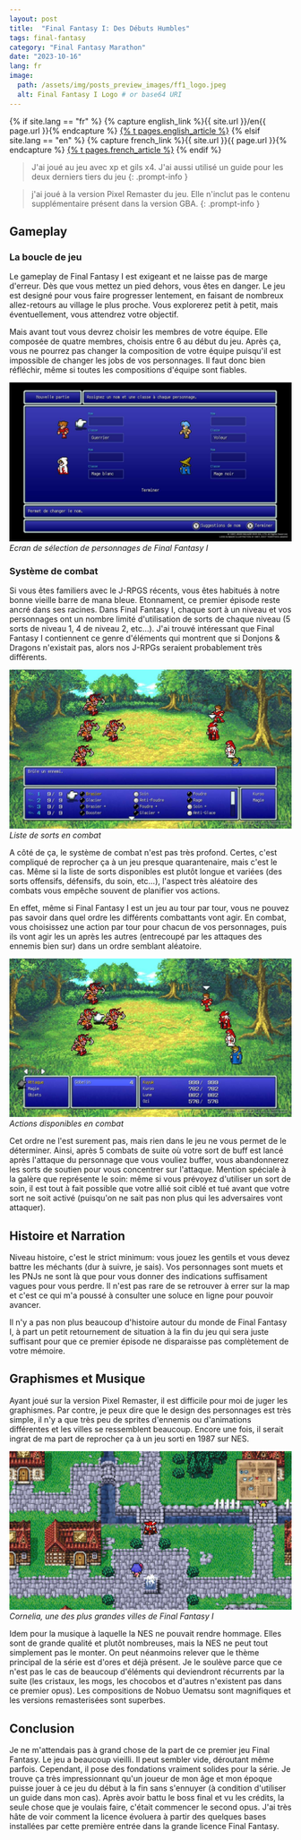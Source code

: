 ```yaml
---
layout: post
title:  "Final Fantasy I: Des Débuts Humbles"
tags: final-fantasy
category: "Final Fantasy Marathon"
date: "2023-10-16"
lang: fr
image:
  path: /assets/img/posts_preview_images/ff1_logo.jpeg
  alt: Final Fantasy I Logo # or base64 URI
---
```


{% if site.lang == "fr" %}
  {% capture english_link %}{{ site.url }}/en{{ page.url }}{% endcapture %}
  <a href="{{ english_link }}" >{% t pages.english_article %}</a>
{% elsif site.lang == "en" %}
  {% capture french_link  %}{{ site.url }}{{ page.url }}{% endcapture %}
 <a href="{{ french_link }}" >{% t pages.french_article %}</a>
{% endif %}

> J'ai joué au jeu avec xp et gils x4. J'ai aussi utilisé un guide pour les deux derniers tiers du jeu
{: .prompt-info }

> j'ai joué à la version Pixel Remaster du jeu. Elle n'inclut pas le contenu supplémentaire présent dans la version GBA.
{: .prompt-info }

## Gameplay

### La boucle de jeu

Le gameplay de Final Fantasy I est exigeant et ne laisse pas de marge d'erreur. Dès que vous mettez un pied dehors, vous êtes en danger. 
Le jeu est designé pour vous faire progresser lentement, en faisant de nombreux allez-retours au village le plus proche. Vous explorerez petit à petit, mais éventuellement, vous attendrez votre objectif.

Mais avant tout vous devrez choisir les membres de votre équipe. Elle composée de quatre membres, choisis entre 6 au début du jeu. Après ça, vous ne pourrez pas changer la composition de votre équipe puisqu'il est impossible de changer les jobs de vos personnages. Il faut donc bien réfléchir, même si toutes les compositions d'équipe sont fiables.

![Ecran de sélection de personnages de Final Fantasy I](/assets/img/articles/final_fantasy_1/job_choice.jpg)
_Ecran de sélection de personnages de Final Fantasy I_

### Système de combat

Si vous êtes familiers avec le J-RPGS récents, vous êtes habitués à notre bonne vieille barre de mana bleue. Etonnament, ce premier épisode reste ancré dans ses racines. Dans Final Fantasy I, chaque sort à un niveau et vos personnages ont un nombre limité d'utilisation de sorts de chaque niveau (5 sorts de niveau 1, 4 de niveau 2, etc...). J'ai trouvé intéressant que Final Fantasy I contiennent ce genre d'éléments qui montrent que si Donjons & Dragons n'existait pas, alors nos J-RPGs seraient probablement très différents.

![Liste de sorts](/assets/img/articles/final_fantasy_1/spells_list.jpg)
_Liste de sorts en combat_

A côté de ça, le système de combat n'est pas très profond. Certes, c'est compliqué de reprocher ça à un jeu presque quarantenaire, mais c'est le cas. 
Même si la liste de sorts disponibles est plutôt longue et variées (des sorts offensifs, défensifs, du soin, etc...), l'aspect très aléatoire des combats vous empêche souvent de planifier vos actions. 

En effet, même si Final Fantasy I est un jeu au tour par tour, vous ne pouvez pas savoir dans quel ordre les différents combattants vont agir. En combat, vous choisissez une action par tour pour chacun de vos personnages, puis ils vont agir les un après les autres (entrecoupé par les attaques des ennemis bien sur) dans un ordre semblant aléatoire. 

![Actions disponibles en combat](/assets/img/articles/final_fantasy_1/command_input.jpg)
_Actions disponibles en combat_

Cet ordre ne l'est surement pas, mais rien dans le jeu ne vous permet de le déterminer. Ainsi, après 5 combats de suite où votre sort de buff est lancé après l'attaque du personnage que vous vouliez buffer, vous abandonnerez les sorts de soutien pour vous concentrer sur l'attaque. 
Mention spéciale à la galère que représente le soin: même si vous prévoyez d'utiliser un sort de soin, il est tout à fait possible que votre allié soit ciblé et tué avant que votre sort ne soit activé (puisqu'on ne sait pas non plus qui les adversaires vont attaquer).

## Histoire et Narration

Niveau histoire, c'est le strict minimum: vous jouez les gentils et vous devez battre les méchants (dur à suivre, je sais).
Vos personnages sont muets et les PNJs ne sont là que pour vous donner des indications suffisament vagues pour vous perdre. Il n'est pas rare de se retrouver à errer sur la map et c'est ce qui m'a poussé à consulter une soluce en ligne pour pouvoir avancer.

Il n'y a pas non plus beaucoup d'histoire autour du monde de Final Fantasy I, à part un petit retournement de situation à la fin du jeu qui sera juste suffisant pour que ce premier épisode ne disparaisse pas complètement de votre mémoire.

## Graphismes et Musique

Ayant joué sur la version Pixel Remaster, il est difficile pour moi de juger les graphismes. Par contre, je peux dire que le design des personnages est très simple, il n'y a que très peu de sprites d'ennemis ou d'animations différentes et les villes se ressemblent beaucoup. Encore une fois, il serait ingrat de ma part de reprocher ça à un jeu sorti en 1987 sur NES.

![Petite ville de FF1](/assets/img/articles/final_fantasy_1/town.jpg)
_Cornelia, une des plus grandes villes de Final Fantasy I_

Idem pour la musique à laquelle la NES ne pouvait rendre hommage. Elles sont de grande qualité et plutôt nombreuses, mais la NES ne peut tout simplement pas le monter. On peut néanmoins relever que le thème principal de la série est d'ores et déjà présent. Je le soulève parce que ce n'est pas le cas de beaucoup d'éléments qui deviendront récurrents par la suite (les cristaux, les mogs, les chocobos et d'autres n'existent pas dans ce premier opus).
Les compositions de Nobuo Uematsu sont magnifiques et les versions remasterisées sont superbes.

## Conclusion

Je ne m'attendais pas à grand chose de la part de ce premier jeu Final Fantasy. Le jeu a beaucoup vieilli. Il peut sembler vide, déroutant même parfois. Cependant, il pose des fondations vraiment solides pour la série. Je trouve ça très impressionnant qu'un joueur de mon âge et mon époque puisse jouer à ce jeu du début à la fin sans s'ennuyer (à condition d'utiliser un guide dans mon cas).
Après avoir battu le boss final et vu les crédits, la seule chose que je voulais faire, c'était commencer le second opus. J'ai très hâte de voir comment la licence évoluera à partir des quelques bases installées par cette première entrée dans la grande licence Final Fantasy.